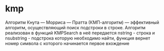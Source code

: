 # kmp
Алгоритм Кнута — Морриса — Пратта (КМП-алгоритм) — эффективный алгоритм, осуществляющий поиск подстроки в строке.
Алгоритм реализован в функций KMPSearch в неё передается nstring - строка и nsubstring - подстрока которую необходимо найти, 
функция вернет номер символа с которого начинается первое вхождение
